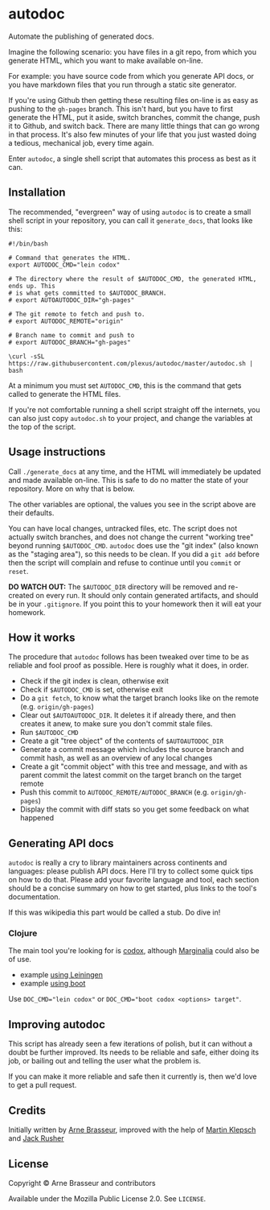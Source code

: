 # autodoc

Automate the publishing of generated docs.

Imagine the following scenario: you have files in a git repo, from which you generate HTML, which you want to make available on-line.

For example: you have source code from which you generate API docs, or you have markdown files that you run through a static site generator.

If you're using Github then getting these resulting files on-line is as easy as pushing to the `gh-pages` branch. This isn't hard, but you have to first generate the HTML, put it aside, switch branches, commit the change, push it to Github, and switch back. There are many little things that can go wrong in that process. It's also few minutes of your life that you just wasted doing a tedious, mechanical job, every time again.

Enter `autodoc`, a single shell script that automates this process as best as it can.

## Installation

The recommended, "evergreen" way of using `autodoc` is to create a small shell script in your repository, you can call it `generate_docs`, that looks like this:

``` shell
#!/bin/bash

# Command that generates the HTML.
export AUTODOC_CMD="lein codox"

# The directory where the result of $AUTODOC_CMD, the generated HTML, ends up. This
# is what gets committed to $AUTODOC_BRANCH.
# export AUTOAUTODOC_DIR="gh-pages"

# The git remote to fetch and push to. 
# export AUTODOC_REMOTE="origin"

# Branch name to commit and push to
# export AUTODOC_BRANCH="gh-pages"

\curl -sSL https://raw.githubusercontent.com/plexus/autodoc/master/autodoc.sh | bash
```

At a minimum you must set `AUTODOC_CMD`, this is the command that gets called to generate the HTML files.

If you're not comfortable running a shell script straight off the internets, you
can also just copy `autodoc.sh` to your project, and change the variables at the
top of the script.

## Usage instructions

Call `./generate_docs` at any time, and the HTML will immediately be updated and made available on-line. This is safe to do no matter the state of your repository. More on why that is below.

The other variables are optional, the values you see in the script above are their defaults.

You can have local changes, untracked files, etc. The script does not actually switch branches, and does not change the current "working tree" beyond running `$AUTODOC_CMD`. `autodoc` does use the "git index" (also known as the "staging area"), so this needs to be clean. If you did a `git add` before then the script will complain and refuse to continue until you `commit` or `reset`.

**DO WATCH OUT:** The `$AUTODOC_DIR` directory will be removed and re-created on every run. It should only contain generated artifacts, and should be in your `.gitignore`. If you point this to your homework then it will eat your homework.

## How it works

The procedure that `autodoc` follows has been tweaked over time to be as reliable and fool proof as possible. Here is roughly what it does, in order.

- Check if the git index is clean, otherwise exit
- Check if `$AUTODOC_CMD` is set, otherwise exit
- Do a `git fetch`, to know what the target branch looks like on the remote (e.g. `origin/gh-pages`)
- Clear out `$AUTOAUTODOC_DIR`. It deletes it if already there, and then creates it anew, to make sure you don't commit stale files.
- Run `$AUTODOC_CMD`
- Create a git "tree object" of the contents of `$AUTOAUTODOC_DIR`
- Generate a commit message which includes the source branch and commit hash, as well as an overview of any local changes
- Create a git "commit object" with this tree and message, and with as parent commit the latest commit on the target branch on the target remote
- Push this commit to `AUTODOC_REMOTE/AUTODOC_BRANCH` (e.g. `origin/gh-pages`)
- Display the commit with diff stats so you get some feedback on what happened

## Generating API docs

`autodoc` is really a cry to library maintainers across continents and languages: please publish API docs. Here I'll try to collect some quick tips on how to do that. Please add your favorite language and tool, each section should be a concise summary on how to get started, plus links to the tool's documentation. 

If this was wikipedia this part would be called a stub. Do dive in! 

### Clojure

The main tool you're looking for is [codox](https://github.com/weavejester/codox), although [Marginalia](https://github.com/gdeer81/marginalia) could also be of use.

- example [using Leiningen](https://github.com/lambdaisland/uri/blob/master/project.clj)
- example [using boot](https://github.com/martinklepsch/derivatives/blob/1f4cc704dec11be301b790e204fc90c7fe18b293/build.boot#L48-L51)

Use `DOC_CMD="lein codox"` or `DOC_CMD="boot codox <options> target"`. 

## Improving autodoc

This script has already seen a few iterations of polish, but it can without a doubt be further improved. Its needs to be reliable and safe, either doing its job, or bailing out and telling the user what the problem is.

If you can make it more reliable and safe then it currently is, then we'd love to get a pull request.

## Credits

Initially written by [Arne Brasseur](https://twitter.com/plexus), improved with the help of [Martin Klepsch](http://twitter.com/jackrusher/) and [Jack Rusher](http://twitter.com/martinklepsch/)

## License

Copyright &copy; Arne Brasseur and contributors

Available under the Mozilla Public License 2.0. See `LICENSE`.
